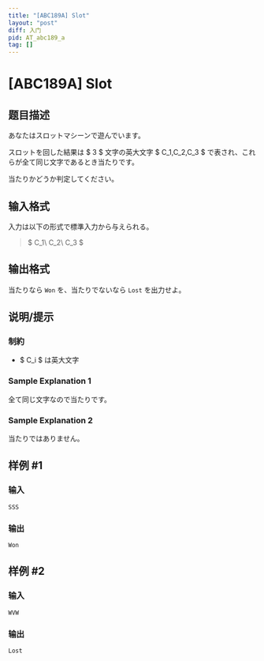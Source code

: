 ```yaml
---
title: "[ABC189A] Slot"
layout: "post"
diff: 入门
pid: AT_abc189_a
tag: []
---
```


# [ABC189A] Slot

## 题目描述

[problemUrl]: https://atcoder.jp/contests/abc189/tasks/abc189_a

あなたはスロットマシーンで遊んでいます。

スロットを回した結果は $ 3 $ 文字の英大文字 $ C_1,C_2,C_3 $ で表され、これらが全て同じ文字であるとき当たりです。

当たりかどうか判定してください。

## 输入格式

入力は以下の形式で標準入力から与えられる。

> $ C_1\ C_2\ C_3 $

## 输出格式

当たりなら `Won` を、当たりでないなら `Lost` を出力せよ。

## 说明/提示

### 制約

- $ C_i $ は英大文字

### Sample Explanation 1

全て同じ文字なので当たりです。

### Sample Explanation 2

当たりではありません。

## 样例 #1

### 输入

```
SSS
```

### 输出

```
Won
```

## 样例 #2

### 输入

```
WVW
```

### 输出

```
Lost
```

